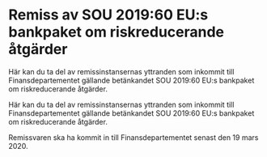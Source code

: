 # Remiss av SOU 2019:60 EU:s bankpaket om riskreducerande åtgärder

Här kan du ta del av remissinstansernas yttranden som inkommit till Finansdepartementet gällande betänkandet SOU 2019:60 EU:s bankpaket om riskreducerande åtgärder.

Här kan du ta del av remissinstansernas yttranden som inkommit till Finansdepartementet gällande betänkandet SOU 2019:60 EU:s bankpaket om riskreducerande åtgärder.

Remissvaren ska ha kommit in till Finansdepartementet senast den 19 mars 2020.
